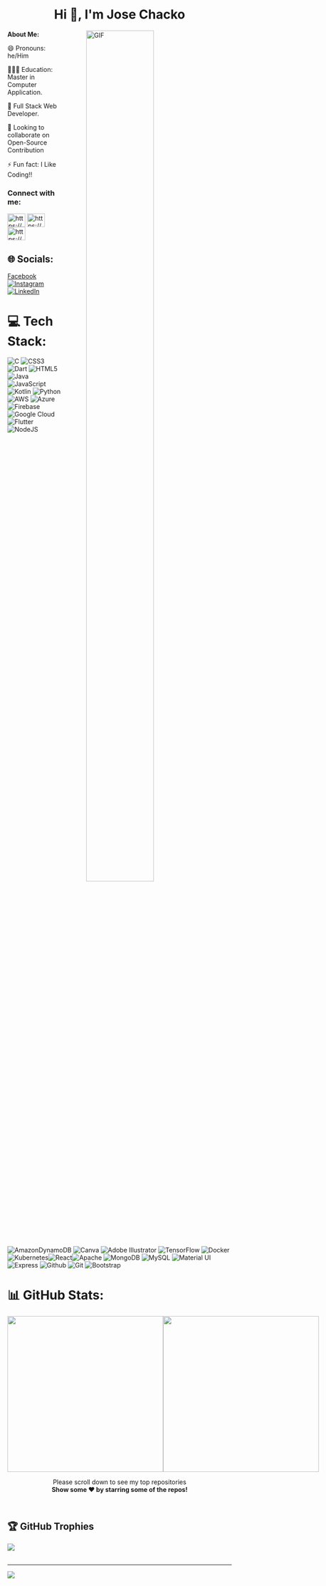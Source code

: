 

<h1 align="center">Hi 👋, I'm Jose Chacko</h1>
<b> About Me: </b>
<img align="right" alt="GIF" src="https://i.giphy.com/media/L1R1tvI9svkIWwpVYr/giphy.webp" width="55%" height="70%" style="margin:0 50px;"> 

😄 Pronouns: he/Him

👩🏻‍💻 Education: Master in Computer Application.

🔭 Full Stack Web Developer.

🤝 Looking to collaborate on Open-Source Contribution

<!-- 📫 How to reach me: https://linktr.ee/Bhavna_Mogha -->

⚡ Fun fact: I Like Coding!!

<h3 align="left">Connect with me:</h3>
<p align="left">
<a href="https://twitter.com/josejoy2216" target="blank">

<a href="https://www.codechef.com/users/josejoy2216" target="blank"><img align="center" src="https://cdn.jsdelivr.net/npm/simple-icons@3.1.0/icons/codechef.svg" alt="https://www.codechef.com/users/josejoy2216" height="30" width="40" /></a>
<a href="https://leetcode.com/u/JoseChacko/" target="blank"><img align="center" src="https://cdn.jsdelivr.net/npm/simple-icons@3.1.0/icons/leetcode.svg" alt="https://www.leetcode.com/users/JoseChacko" height="30" width="40" /></a>
<a href="https://www.hackerrank.com/profile/josejoy567" target="blank"><img align="center" src="https://cdn.jsdelivr.net/npm/simple-icons@3.1.0/icons/hackerrank.svg" alt="https://www.hackerrank.com/users/josejoy567" height="30" width="40" /></a>



## 🌐 Socials:
[Facebook](https://img.shields.io/badge/Facebook-%231877F2.svg?logo=Facebook&logoColor=white)
[![Instagram](https://img.shields.io/badge/Instagram-%23E4405F.svg?logo=Instagram&logoColor=white)](https://www.instagram.com/josechacko2216) 
[![LinkedIn](https://img.shields.io/badge/LinkedIn-%230077B5.svg?logo=linkedin&logoColor=white)](https://www.linkedin.com/in/josejoychacko/) 
# 💻 Tech Stack:
![C](https://img.shields.io/badge/c-%2300599C.svg?style=for-the-badge&logo=c&logoColor=white) ![CSS3](https://img.shields.io/badge/css3-%231572B6.svg?style=for-the-badge&logo=css3&logoColor=white) ![Dart](https://img.shields.io/badge/dart-%230175C2.svg?style=for-the-badge&logo=dart&logoColor=white) ![HTML5](https://img.shields.io/badge/html5-%23E34F26.svg?style=for-the-badge&logo=html5&logoColor=white) ![Java](https://img.shields.io/badge/java-%23ED8B00.svg?style=for-the-badge&logo=java&logoColor=white) ![JavaScript](https://img.shields.io/badge/javascript-%23323330.svg?style=for-the-badge&logo=javascript&logoColor=%23F7DF1E) ![Kotlin](https://img.shields.io/badge/kotlin-%230095D5.svg?style=for-the-badge&logo=kotlin&logoColor=white) ![Python](https://img.shields.io/badge/python-3670A0?style=for-the-badge&logo=python&logoColor=ffdd54) ![AWS](https://img.shields.io/badge/AWS-%23FF9900.svg?style=for-the-badge&logo=amazon-aws&logoColor=white) ![Azure](https://img.shields.io/badge/azure-%230072C6.svg?style=for-the-badge&logo=azure-devops&logoColor=white)  ![Firebase](https://img.shields.io/badge/firebase-%23039BE5.svg?style=for-the-badge&logo=firebase) ![Google Cloud](https://img.shields.io/badge/Google%20Cloud-%234285F4.svg?style=for-the-badge&logo=google-cloud&logoColor=white) ![Flutter](https://img.shields.io/badge/Flutter-%2302569B.svg?style=for-the-badge&logo=Flutter&logoColor=white) ![NodeJS](https://img.shields.io/badge/node.js-6DA55F?style=for-the-badge&logo=node.js&logoColor=white)  ![AmazonDynamoDB](https://img.shields.io/badge/Amazon%20DynamoDB-4053D6?style=for-the-badge&logo=Amazon%20DynamoDB&logoColor=white) ![Canva](https://img.shields.io/badge/Canva-%2300C4CC.svg?style=for-the-badge&logo=Canva&logoColor=white) ![Adobe Illustrator](https://img.shields.io/badge/adobeillustrator-%23FF9A00.svg?style=for-the-badge&logo=adobeillustrator&logoColor=white) ![TensorFlow](https://img.shields.io/badge/TensorFlow-%23FF6F00.svg?style=for-the-badge&logo=TensorFlow&logoColor=white) ![Docker](https://img.shields.io/badge/docker-%230db7ed.svg?style=for-the-badge&logo=docker&logoColor=white) ![Kubernetes](https://img.shields.io/badge/kubernetes-%23326ce5.svg?style=for-the-badge&logo=kubernetes&logoColor=white)![React](https://img.shields.io/badge/react-%2320232a.svg?style=for-the-badge&logo=react&logoColor=%2361DAFB)![Apache](https://img.shields.io/badge/apache-%23D42029.svg?style=for-the-badge&logo=apache&logoColor=white)  ![MongoDB](https://img.shields.io/badge/MongoDB-%234ea94b.svg?style=for-the-badge&logo=mongodb&logoColor=white) ![MySQL](https://img.shields.io/badge/mysql-%2300f.svg?style=for-the-badge&logo=mysql&logoColor=white) ![Material UI](https://img.shields.io/badge/material-ui-%2320232a.svg?style=for-the-badge&logo=materialui&logoColor=%2361DAFB) ![Express](https://img.shields.io/badge/Express-%234ea94b.svg?style=for-the-badge&logo=express&logoColor=white) ![Github](https://img.shields.io/badge/github-%2300f.svg?style=for-the-badge&logo=github&logoColor=white) ![Git](https://img.shields.io/badge/git-%2320232a.svg?style=for-the-badge&logo=react&logoColor=%2361DAFB) ![Bootstrap](https://img.shields.io/badge/bootstrap-%2320232a.svg?style=for-the-badge&logo=bootstrap&logoColor=%2361DAFB)



# 📊 GitHub Stats:
<div style="align-items: center; width: 100%; display: flex; align-items: space-around; justify-content: space-around;">
<a style="" href="https://github.com/josejoy2216">
  <img height=350 align="center" src="https://github-readme-stats.vercel.app/api?username=josejoy2216&show_icons=true&theme=tokyonight&rank_icon=github&show=reviews,discussions_started,discussions_answered,prs_merged,prs_merged_percentage&hide=["contribs","issues"]"/>
</a>
<a style="" href="https://github.com/josejoy2216">
  <img height=350 align="center" src="https://github-readme-stats.vercel.app/api/top-langs/?username=josejoy2216&theme=tokyonight&layout=donut-vertical"/>
</a>
</div>

 <p align="center">
     Please scroll down to see my top repositories 
    <br>
    <b>
      Show some ❤️ by starring some of the repos!
    </b>
</p>
                                                                                                                      
<br>

## 🏆 GitHub Trophies
[![](https://github-profile-trophy.vercel.app/?username=josejoy2216&theme=radical&no-frame=false&no-bg=false&margin-w=4)](https://github.com/josejoy2216)<br><br>


---

<a href="https://github.com/josejoy2216">
  <img src="https://imgur.com/rilHVxA.png"/>
</a>
<!-- <img src="https://img.shields.io/badge/-C++-black?style=for-the-badge&logo=c%2B%2B&logoColor=blue" style="margin:5px" /> -->
<!-- <img src="https://img.shields.io/badge/-C%23-black?style=for-the-badge&logo=c-sharp&logoColor=green" style="margin:5px" /> -->
<!-- <img src="http://img.shields.io/badge/-lua-black?style=for-the-badge&logo=lua&logoColor=blue" style="margin:5px" /> -->
<!-- <img src="http://img.shields.io/badge/-c-black?style=for-the-badge&logo=c&logoColor=white" style="margin:5px" /> -->                                                                                                                       
                                                                                                                       
